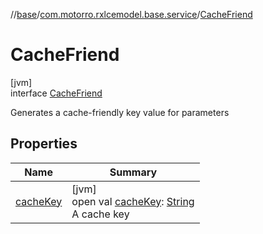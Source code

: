 //[base](../../../index.md)/[com.motorro.rxlcemodel.base.service](../index.md)/[CacheFriend](index.md)

# CacheFriend

[jvm]\
interface [CacheFriend](index.md)

Generates a cache-friendly key value for parameters

## Properties

| Name | Summary |
|---|---|
| [cacheKey](cache-key.md) | [jvm]<br>open val [cacheKey](cache-key.md): [String](https://kotlinlang.org/api/latest/jvm/stdlib/kotlin/-string/index.html)<br>A cache key |
